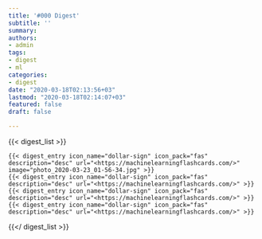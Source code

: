 ```yaml
---
title: '#000 Digest'
subtitle: ''
summary: 
authors:
- admin
tags:
- digest
- ml
categories:
- digest
date: "2020-03-18T02:13:56+03"
lastmod: "2020-03-18T02:14:07+03"
featured: false
draft: false

---
```


{{< digest_list >}}

    {{< digest_entry icon_name="dollar-sign" icon_pack="fas" description="desc" url="<https://machinelearningflashcards.com/>" image="photo_2020-03-23_01-56-34.jpg" >}}
    {{< digest_entry icon_name="dollar-sign" icon_pack="fas" description="desc" url="<https://machinelearningflashcards.com/>" >}}
    {{< digest_entry icon_name="dollar-sign" icon_pack="fas" description="desc" url="<https://machinelearningflashcards.com/>" >}}
    {{< digest_entry icon_name="dollar-sign" icon_pack="fas" description="desc" url="<https://machinelearningflashcards.com/>" >}}

{{</ digest_list >}}
